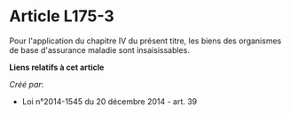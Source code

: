 # Article L175-3

Pour l'application du chapitre IV du présent titre, les biens des organismes de base d'assurance maladie sont insaisissables.

**Liens relatifs à cet article**

_Créé par_:

  - Loi n°2014-1545 du 20 décembre 2014 - art. 39
